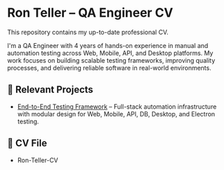 # Ron Teller – QA Engineer CV

This repository contains my up-to-date professional CV.

I'm a QA Engineer with 4 years of hands-on experience in manual and automation testing across Web, Mobile, API, and Desktop platforms. My work focuses on building scalable testing frameworks, improving quality processes, and delivering reliable software in real-world environments.

## 🔗 Relevant Projects

- [End-to-End Testing Framework](https://github.com/1992ron/End-to-End-Testing-Framework) – Full-stack automation infrastructure with modular design for Web, Mobile, API, DB, Desktop, and Electron testing.

## 📄 CV File

- Ron-Teller-CV
